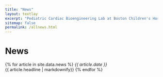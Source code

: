 ```yaml
---
title: "News"
layout: textlay
excerpt: "Pediatric Cardiac Bioengineering Lab at Boston Children's Hospital and Harvard Medical School."
sitemap: false
permalink: /allnews.html
---
```


# News

{% for article in site.data.news %}
<em>{{ article.date }}</em> <br>
{{ article.headline | markdownify}}
{% endfor %}
